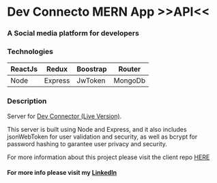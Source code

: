 # Dev Connecto MERN App >>API<<
### A Social media platform for developers

### Technologies 

| ReactJs | Redux |Boostrap|Router|
| --------| ------|--------|------|
|Node|Express|JwToken	|MongoDb|


### Description

Server for  [Dev Connector (Live Version)](https://awesome-franklin-9677f9.netlify.app/). 

This server is built using Node and Express, and it also includes jsonWebToken for user validation and security, as well as bcrypt for password hashing to garantee user privacy and security. 

For more information about this project please visit the client repo [HERE](https://github.com/Pedro-Goncal/proshop-eCommerce-MERN-client) 

#### For more info please visit my [LinkedIn](https://www.linkedin.com/in/pedro-goncalves88/)
